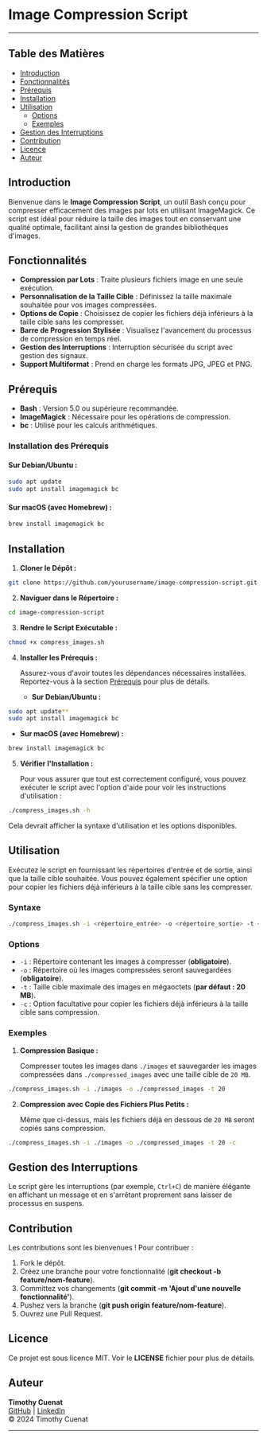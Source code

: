 # Image Compression Script

---

## Table des Matières
- [Introduction](#introduction)
- [Fonctionnalités](#fonctionnalités)
- [Prérequis](#prérequis)
- [Installation](#installation)
- [Utilisation](#utilisation)
  - [Options](#options)
  - [Exemples](#exemples)
- [Gestion des Interruptions](#gestion-des-interruptions)
- [Contribution](#contribution)
- [Licence](#licence)
- [Auteur](#auteur)

## Introduction

Bienvenue dans le **Image Compression Script**, un outil Bash conçu pour compresser efficacement des images par lots en utilisant ImageMagick. Ce script est idéal pour réduire la taille des images tout en conservant une qualité optimale, facilitant ainsi la gestion de grandes bibliothèques d'images.

## Fonctionnalités

- **Compression par Lots** : Traite plusieurs fichiers image en une seule exécution.
- **Personnalisation de la Taille Cible** : Définissez la taille maximale souhaitée pour vos images compressées.
- **Options de Copie** : Choisissez de copier les fichiers déjà inférieurs à la taille cible sans les compresser.
- **Barre de Progression Stylisée** : Visualisez l'avancement du processus de compression en temps réel.
- **Gestion des Interruptions** : Interruption sécurisée du script avec gestion des signaux.
- **Support Multiformat** : Prend en charge les formats JPG, JPEG et PNG.

## Prérequis

- **Bash** : Version 5.0 ou supérieure recommandée.
- **ImageMagick** : Nécessaire pour les opérations de compression.
- **bc** : Utilisé pour les calculs arithmétiques.

### Installation des Prérequis

#### Sur Debian/Ubuntu :

```bash
sudo apt update 
sudo apt install imagemagick bc
```

#### Sur macOS (avec Homebrew) :

```bash
brew install imagemagick bc
```

## Installation

1. **Cloner le Dépôt :**

```bash
git clone https://github.com/yourusername/image-compression-script.git
```

2. **Naviguer dans le Répertoire :**

```bash
cd image-compression-script
```

3. **Rendre le Script Exécutable :**

```bash
chmod +x compress_images.sh
```

4. **Installer les Prérequis :**

   Assurez-vous d'avoir toutes les dépendances nécessaires installées. Reportez-vous à la section [Prérequis](#prérequis) pour plus de détails.

   - **Sur Debian/Ubuntu :**

```bash
sudo apt update**  
sudo apt install imagemagick bc
```

   - **Sur macOS (avec Homebrew) :**

```bash
brew install imagemagick bc
```

5. **Vérifier l'Installation :**

   Pour vous assurer que tout est correctement configuré, vous pouvez exécuter le script avec l'option d'aide pour voir les instructions d'utilisation :

```bash
./compress_images.sh -h
```

   Cela devrait afficher la syntaxe d'utilisation et les options disponibles.

## Utilisation

Exécutez le script en fournissant les répertoires d'entrée et de sortie, ainsi que la taille cible souhaitée. Vous pouvez également spécifier une option pour copier les fichiers déjà inférieurs à la taille cible sans les compresser.

### Syntaxe

```bash
./compress_images.sh -i <répertoire_entrée> -o <répertoire_sortie> -t <taille_cible_MB> [-c]
```

### Options

- `-i` : Répertoire contenant les images à compresser (**obligatoire**).
- `-o` : Répertoire où les images compressées seront sauvegardées (**obligatoire**).
- `-t` : Taille cible maximale des images en mégaoctets (**par défaut : 20 MB**).
- `-c` : Option facultative pour copier les fichiers déjà inférieurs à la taille cible sans compression.

### Exemples

1. **Compression Basique :**

   Compresser toutes les images dans `./images` et sauvegarder les images compressées dans `./compressed_images` avec une taille cible de `20 MB`.

```bash
./compress_images.sh -i ./images -o ./compressed_images -t 20
```

2. **Compression avec Copie des Fichiers Plus Petits :**

   Même que ci-dessus, mais les fichiers déjà en dessous de `20 MB` seront copiés sans compression.

```bash
./compress_images.sh -i ./images -o ./compressed_images -t 20 -c
```

## Gestion des Interruptions

Le script gère les interruptions (par exemple, `Ctrl+C`) de manière élégante en affichant un message et en s'arrêtant proprement sans laisser de processus en suspens.

## Contribution

Les contributions sont les bienvenues ! Pour contribuer :

1. Fork le dépôt.
2. Créez une branche pour votre fonctionnalité (**git checkout -b feature/nom-feature**).
3. Committez vos changements (**git commit -m 'Ajout d'une nouvelle fonctionnalité'**).
4. Pushez vers la branche (**git push origin feature/nom-feature**).
5. Ouvrez une Pull Request.

## Licence

Ce projet est sous licence MIT. Voir le **LICENSE** fichier pour plus de détails.

## Auteur

**Timothy Cuenat**  
[GitHub](https://github.com/timothycuenat) | [LinkedIn](https://www.linkedin.com/in/timothy-cuenat-a71413190)  
© 2024 Timothy Cuenat

---